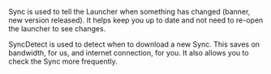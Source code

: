 Sync is used to tell the Launcher when something has changed (banner, new version released). It helps keep you up to date and not need to re-open the launcher to see changes.

SyncDetect is used to detect when to download a new Sync. This saves on bandwidth, for us, and internet connection, for you. It also allows you to check the Sync more frequently.

